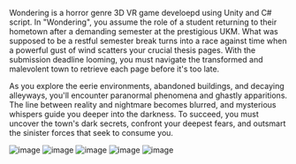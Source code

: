 Wondering is a horror genre 3D VR game develoepd using Unity and C# script.
In "Wondering", you assume the role of a student returning to their hometown after a demanding semester at the prestigious UKM. What was supposed to be a restful semester break turns into a race against time when a powerful gust of wind scatters your crucial thesis pages. With the submission deadline looming, you must navigate the transformed and malevolent town to retrieve each page before it's too late.

As you explore the eerie environments, abandoned buildings, and decaying alleyways, you'll encounter paranormal phenomena and ghastly apparitions. The line between reality and nightmare becomes blurred, and mysterious whispers guide you deeper into the darkness. To succeed, you must uncover the town's dark secrets, confront your deepest fears, and outsmart the sinister forces that seek to consume you.

![image](https://github.com/natashamhds/WonderingVRGame/assets/133860829/1b6c7b20-6674-42c5-adfc-325fbb04201b)
![image](https://github.com/natashamhds/WonderingVRGame/assets/133860829/9764388f-4827-4739-8d9e-ffeb860cecf4)
![image](https://github.com/natashamhds/WonderingVRGame/assets/133860829/bc083d7d-bf42-4fee-9022-d89a12f32cb0)
![image](https://github.com/natashamhds/WonderingVRGame/assets/133860829/9f48715d-bfd5-427c-a051-e3c4ab9baa6a)
![image](https://github.com/natashamhds/WonderingVRGame/assets/133860829/159d1a4d-c570-4ca8-9ed4-e9f320c91b4e)
